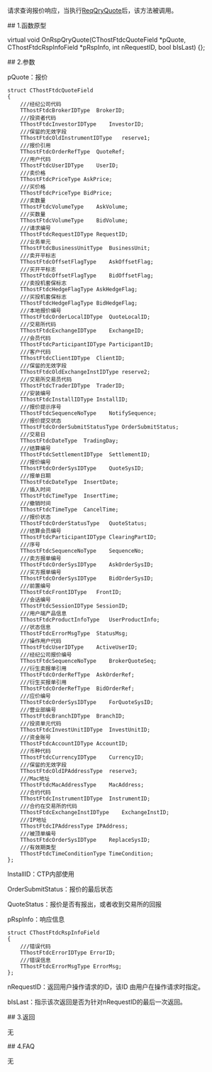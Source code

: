 <p>请求查询报价响应，当执行<a href="../../CTHOSTFTDCTRADERSPI/REQQRYQUOTE/">ReqQryQuote</a>后，该方法被调用。</p>
<span class="anchor" id="d0d17597-d111-450b-9826-09ddcdfc714e"></span>
## 1.函数原型
<p>virtual void OnRspQryQuote(CThostFtdcQuoteField *pQuote, CThostFtdcRspInfoField *pRspInfo, int nRequestID, bool bIsLast) {};</p>
<span class="anchor" id="db87e622-8bf3-4f40-b550-12b01d5ce1dc"></span>
## 2.参数
<p>pQuote：报价</p>
<pre><code>struct CThostFtdcQuoteField
{
    ///经纪公司代码
    TThostFtdcBrokerIDType  BrokerID;
    ///投资者代码
    TThostFtdcInvestorIDType    InvestorID;
    ///保留的无效字段
    TThostFtdcOldInstrumentIDType   reserve1;
    ///报价引用
    TThostFtdcOrderRefType  QuoteRef;
    ///用户代码
    TThostFtdcUserIDType    UserID;
    ///卖价格
    TThostFtdcPriceType AskPrice;
    ///买价格
    TThostFtdcPriceType BidPrice;
    ///卖数量
    TThostFtdcVolumeType    AskVolume;
    ///买数量
    TThostFtdcVolumeType    BidVolume;
    ///请求编号
    TThostFtdcRequestIDType RequestID;
    ///业务单元
    TThostFtdcBusinessUnitType  BusinessUnit;
    ///卖开平标志
    TThostFtdcOffsetFlagType    AskOffsetFlag;
    ///买开平标志
    TThostFtdcOffsetFlagType    BidOffsetFlag;
    ///卖投机套保标志
    TThostFtdcHedgeFlagType AskHedgeFlag;
    ///买投机套保标志
    TThostFtdcHedgeFlagType BidHedgeFlag;
    ///本地报价编号
    TThostFtdcOrderLocalIDType  QuoteLocalID;
    ///交易所代码
    TThostFtdcExchangeIDType    ExchangeID;
    ///会员代码
    TThostFtdcParticipantIDType ParticipantID;
    ///客户代码
    TThostFtdcClientIDType  ClientID;
    ///保留的无效字段
    TThostFtdcOldExchangeInstIDType reserve2;
    ///交易所交易员代码
    TThostFtdcTraderIDType  TraderID;
    ///安装编号
    TThostFtdcInstallIDType InstallID;
    ///报价提示序号
    TThostFtdcSequenceNoType    NotifySequence;
    ///报价提交状态
    TThostFtdcOrderSubmitStatusType OrderSubmitStatus;
    ///交易日
    TThostFtdcDateType  TradingDay;
    ///结算编号
    TThostFtdcSettlementIDType  SettlementID;
    ///报价编号
    TThostFtdcOrderSysIDType    QuoteSysID;
    ///报单日期
    TThostFtdcDateType  InsertDate;
    ///插入时间
    TThostFtdcTimeType  InsertTime;
    ///撤销时间
    TThostFtdcTimeType  CancelTime;
    ///报价状态
    TThostFtdcOrderStatusType   QuoteStatus;
    ///结算会员编号
    TThostFtdcParticipantIDType ClearingPartID;
    ///序号
    TThostFtdcSequenceNoType    SequenceNo;
    ///卖方报单编号
    TThostFtdcOrderSysIDType    AskOrderSysID;
    ///买方报单编号
    TThostFtdcOrderSysIDType    BidOrderSysID;
    ///前置编号
    TThostFtdcFrontIDType   FrontID;
    ///会话编号
    TThostFtdcSessionIDType SessionID;
    ///用户端产品信息
    TThostFtdcProductInfoType   UserProductInfo;
    ///状态信息
    TThostFtdcErrorMsgType  StatusMsg;
    ///操作用户代码
    TThostFtdcUserIDType    ActiveUserID;
    ///经纪公司报价编号
    TThostFtdcSequenceNoType    BrokerQuoteSeq;
    ///衍生卖报单引用
    TThostFtdcOrderRefType  AskOrderRef;
    ///衍生买报单引用
    TThostFtdcOrderRefType  BidOrderRef;
    ///应价编号
    TThostFtdcOrderSysIDType    ForQuoteSysID;
    ///营业部编号
    TThostFtdcBranchIDType  BranchID;
    ///投资单元代码
    TThostFtdcInvestUnitIDType  InvestUnitID;
    ///资金账号
    TThostFtdcAccountIDType AccountID;
    ///币种代码
    TThostFtdcCurrencyIDType    CurrencyID;
    ///保留的无效字段
    TThostFtdcOldIPAddressType  reserve3;
    ///Mac地址
    TThostFtdcMacAddressType    MacAddress;
    ///合约代码
    TThostFtdcInstrumentIDType  InstrumentID;
    ///合约在交易所的代码
    TThostFtdcExchangeInstIDType    ExchangeInstID;
    ///IP地址
    TThostFtdcIPAddressType IPAddress;
    ///被顶单编号
    TThostFtdcOrderSysIDType    ReplaceSysID;
    ///有效期类型
    TThostFtdcTimeConditionType TimeCondition;
};
</code></pre>
<p>InstallID：CTP内部使用</p>
<p>OrderSubmitStatus：报价的最后状态</p>
<p>QuoteStatus：报价是否有报出，或者收到交易所的回报</p>
<p>pRspInfo：响应信息</p>
<pre><code>struct CThostFtdcRspInfoField
{
    ///错误代码
    TThostFtdcErrorIDType ErrorID;
    ///错误信息
    TThostFtdcErrorMsgType ErrorMsg;
};
</code></pre>
<p>nRequestID：返回用户操作请求的ID，该ID 由用户在操作请求时指定。</p>
<p>bIsLast：指示该次返回是否为针对nRequestID的最后一次返回。</p>
<span class="anchor" id="7ef6fd85-e42f-4ede-b3bd-30917308328a"></span>
## 3.返回
<p>无</p>
<span class="anchor" id="de57bc2f-fcff-4ad6-9ccf-d6a289f7e21e"></span>
## 4.FAQ
<p>无</p>
